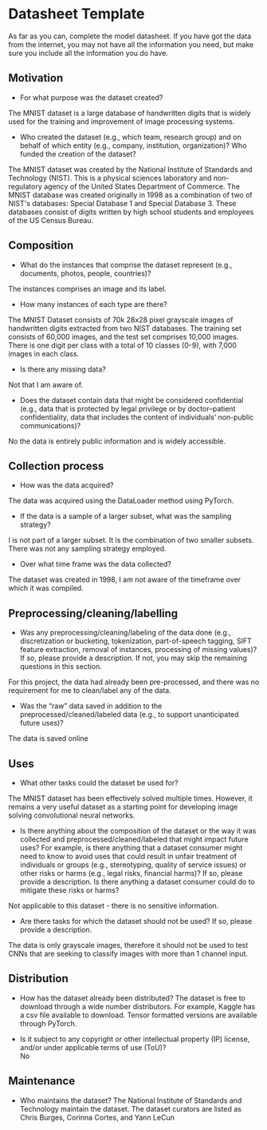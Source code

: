 # Datasheet Template

As far as you can, complete the model datasheet. If you have got the data from the internet, you may not have all the information you need, but make sure you include all the information you do have. 

## Motivation

- For what purpose was the dataset created? 

The MNIST dataset is a large database of handwritten digits that is widely used for the training and improvement of image processing systems.

- Who created the dataset (e.g., which team, research group) and on behalf of which entity (e.g., company, institution, organization)? Who funded the creation of the dataset?

The MNIST dataset was created by the National Institute of Standards and Technology (NIST). This is a physical sciences laboratory and non-regulatory agency of the United States Department of Commerce. The MNIST database was created originally in 1998 as a combination of two of NIST's databases: Special Database 1 and Special Database 3. These databases consist of digits written by high school students and employees of the US Census Bureau.

 
## Composition

- What do the instances that comprise the dataset represent (e.g., documents, photos, people, countries)? 

The instances comprises an image and its label.

- How many instances of each type are there? 

The MNIST Dataset consists of 70k 28x28 pixel grayscale images of handwritten digits extracted from two NIST databases. The training set consists of 60,000 images, and the test set comprises 10,000 images. There is one digit per class with a total of 10 classes (0-9), with 7,000 images in each class. 

- Is there any missing data?

Not that I am aware of.

- Does the dataset contain data that might be considered confidential (e.g., data that is protected by legal privilege or by    doctor–patient confidentiality, data that includes the content of individuals’ non-public communications)?

No the data is entirely public information and is widely accessible.

## Collection process

- How was the data acquired? 

The data was acquired using the DataLoader method using PyTorch.

- If the data is a sample of a larger subset, what was the sampling strategy? 

I is not part of a larger subset. It is the combination of two smaller subsets. There was not any sampling strategy employed.

- Over what time frame was the data collected?

The dataset was created in 1998, I am not aware of the timeframe over which it was compiled.



## Preprocessing/cleaning/labelling

- Was any preprocessing/cleaning/labeling of the data done (e.g., discretization or bucketing, tokenization, part-of-speech tagging, SIFT feature extraction, removal of instances, processing of missing values)? If so, please provide a description. If not, you may skip the remaining questions in this section. 

For this project, the data had already been pre-processed, and there was no requirement for me to clean/label any of the data.

- Was the “raw” data saved in addition to the preprocessed/cleaned/labeled data (e.g., to support unanticipated future uses)?

The data is saved online 
 
## Uses

- What other tasks could the dataset be used for? 

The MNIST dataset has been effectively solved multiple times. However, it remains a very useful dataset as a starting point for developing image solving convolutional neural networks.

- Is there anything about the composition of the dataset or the way it was collected and preprocessed/cleaned/labeled that might impact future uses? For example, is there anything that a dataset consumer might need to know to avoid uses that could result in unfair treatment of individuals or groups (e.g., stereotyping, quality of service issues) or other risks or harms (e.g., legal risks, financial harms)? If so, please provide a description. Is there anything a dataset consumer could do to mitigate these risks or harms? 

Not applicable to this dataset - there is no sensitive information. 

- Are there tasks for which the dataset should not be used? If so, please provide a description.

The data is only grayscale images, therefore it should not be used to test CNNs that are seeking to classify images with more than 1 channel input. 

## Distribution

- How has the dataset already been distributed? 
The dataset is free to download through a wide number distributors. For example, Kaggle has a csv file available to download. Tensor formatted versions are available through PyTorch.

- Is it subject to any copyright or other intellectual property (IP) license, and/or under applicable terms of use (ToU)?  
No
## Maintenance

- Who maintains the dataset?
The National Institute of Standards and Technology maintain the dataset. The dataset curators are listed as Chris Burges, Corinna Cortes, and Yann LeCun

